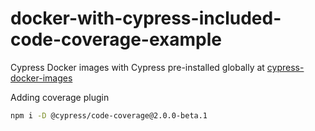 # docker-with-cypress-included-code-coverage-example

Cypress Docker images with Cypress pre-installed globally at [cypress-docker-images](https://github.com/cypress-io/cypress-docker-images/tree/master/included)

Adding coverage plugin

```sh
npm i -D @cypress/code-coverage@2.0.0-beta.1
```
